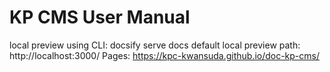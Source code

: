 # KP CMS User Manual

local preview using CLI: docsify serve docs
default local preview path: http://localhost:3000/
Pages: https://kpc-kwansuda.github.io/doc-kp-cms/